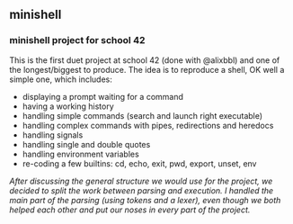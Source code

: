 ## minishell

### minishell project for school 42

This is the first duet project at school 42 (done with @alixbbl) and one of the longest/biggest to produce.
The idea is to reproduce a shell, OK well a simple one, which includes:
- displaying a prompt waiting for a command
- having a working history
- handling simple commands (search and launch right executable)
- handling complex commands with pipes, redirections and heredocs
- handling signals
- handling single and double quotes
- handling environment variables
- re-coding a few builtins: cd, echo, exit, pwd, export, unset, env

*After discussing the general structure we would use for the project, 
we decided to split the work between parsing and execution.
I handled the main part of the parsing (using tokens and a lexer), even
though we both helped each other and put our noses in every part of the project.*
